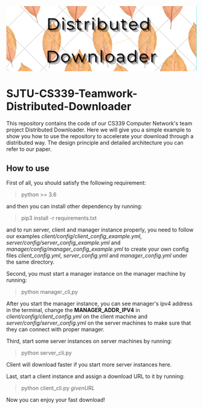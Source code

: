 ![image](https://github.com/SJTU-Network-Group/distributed-downloader/blob/master/ReadmeFig/logo.png)
# SJTU-CS339-Teamwork-Distributed-Downloader
This repository contains the code of our CS339 Computer Network's team project Distributed Downloader. 
Here we will give you a simple example to show you how to use the repository to accelerate your download through a distributed way. 
The design principle and detailed architecture you can refer to our paper.

## How to use
First of all, you should satisfy the following requirement:
> python >= 3.6

and then you can install other dependency by running:
> pip3 install -r requirements.txt

and to run server, client and manager instance properly, you need to follow our examples *client/config/client_config_example.yml*, 
*server/config/server_config_example.yml* and *manager/config/manager_config_example.yml* to create your own config files *client_config.yml*, 
*server_config.yml* and *manager_config.yml* under the same directory.

Second, you must start a manager instance on the manager machine by running:
> python manager_cli,py

After you start the manager instance, you can see manager's ipv4 address in the terminal, change the **MANAGER_ADDR_IPV4** in
*client/config/client_config.yml* on the client machine and *server/config/server_config.yml* on the server machines to make sure
that they can connect with proper manager.

Third, start some server instances on server machines by running:
> python server_cli.py

Client will download faster if you start more server instances here.

Last, start a client instance and assign a download URL to it by running:
> python client_cli.py *$given URL$*

Now you can enjoy your fast download!